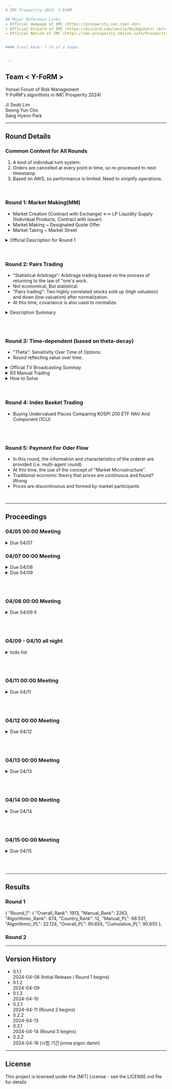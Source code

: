 ```yaml
---
# IMC-Prosperity-2024, Y-FoRM

## Major Reference Links
- Official Hompage of IMC (https://prosperity.imc.com) <br>
- Official Discord of IMC (https://discord.com/invite/KajAga3sFz) <br>
- Official Notion of IMC (https://imc-prosperity.notion.site/Prosperity-2-Wiki-fe650c0292ae4cdb94714a3f5aa74c85) <br>


#### Final Rank: ? th of n teams


---
```

## Team < Y-FoRM >

Yonsei Forum of Risk Management <br>
Y-FoRM's algorithms in IMC Prosperity 2024!

Ji Seob Lim  <br>
Seong Yun Cho  <br>
Sang Hyeon Park  <br>


---
## Round Details

### Common Content for All Rounds <br>
1. A kind of individual turn system. <br>
2. Orders are cancelled at every point in time, so re-processed to next timestamp. <br>
3. Based on AWS, so performance is limited. Need to simplify operations. <br>
 <br> <br>

 
### Round 1: Market Making(MM) <br>
- Market Creation (Contract with Exchange) <—> LP Liquidity Supply (Individual Products, Contract with Issuer) <br>
- Market Making ~ Designated Quote Offer <br>
- Market Taking ~ Market Street <br>

 <details>
  <summary> Official Description for Round 1 </summary>  <br>
 
   Version history <br>
   Your uploaded algorithms are evaluated against historic data. Results in the log output are not indicative of performance in the next round. <br>

   STEP 1 <br>
   Use the Wiki and all other information you can find to write your algorithm. <br>

   STEP 2 <br>
   Upload your algorithm here (you can re-upload another algorithm as often as you like. The newest accepted file will overwrite the previous one.) <br>

   STEP 3 <br>
   You will receive your results in the next game round. <br>

 </details>
 <br> <br>

 
### Round 2: Pairs Trading <br>
- "Statistical Arbitrage": Arbitrage trading based on the process of returning to the law of "one's work. <br>
- Not economical, But statistical. <br>
- "Pairs trading": Two highly correlated stocks sold up (high valuation) and down (low valuation) after normalization. <br>
- At this time, covariance is also used to normalize. <br>

<details>
  <summary> Description Summary </summary>
  **"Orchid"** <br>
 
  1. 내가 위치한 아키펠라고(군도)의 거래소(시장)에서 사는 방법 <br>
 
  2. 남쪽의 오리들이랑 거래 (conversion): 수출입   <br>
   - 살때: 오리가 제시한 매도호가 + 수송비용 + 수입관세   <br>
   - 팔때: 오리가 제시한 매수호가 + 수송비용 + 수출관세   <br>
  오키드를 가지고 있으면 보관비용 발생 (상수 = 0.1)(cost of carry) - OTC Forward와 유사   <br>
  오키드의 가격 결정 요인: 수송비용, 수출입관세, 보관비용, 습도, 일조량에 영향 - 영상에서 benchmark   <br>
 
  3. Sunlight   <br>
   - f sunlight < 7 hours a day:   <br>
     production decrease 4% for every 10 minute   <br>
      → 일간 일조량: 7시간 이상: a원   <br>
      → 6시간 50분: 0.96a   <br>
      → 6시간: (-1시간 = -6*10분) = (1-0.04 * 6) * a = (1 - 0.24)a = 0.76a   <br>

   4. Humidity   <br>
    - if ideal humidity not in 60~80%:   <br>
     production decrease 2% for every 5%p of humidity change   <br>
      → 습도 60 ~ 80 % 적정: a원   <br>
      → 2% 감소 / 5%p 변화   <br>

   5. Storage <br>
    - max storage 5000, storage fee 0.1 seashell / orchid timestamp <br>
</details>


 <br> <br>

### Round 3: Time-dependent (based on theta-decay) <br>
- "Theta": Sensitivity Over Time of Options. <br>
- Round reflecting value over time. <br>

<details>
 <summary> Official TV Broadcasting Summay </summary>
  1. 이전 라운드의 트로피칼 거래가 종료되었으며, 선수들은 성과를 확인하고 전략을 조정해야 합니다.    <br> 
  2. "러브 버그"가 열대 군도 전역에 퍼졌으며, 거래자들은 자신의 crush들을 감동시키기 위해 딸기, 초콜릿, 장미가 포함된 선물 바구니를 구매하도록 권장됩니다.     <br>
  3. 신비한 메시지가 담긴 병이 해안가에 떠밀려왔으며, 그 안에 전설적인 이구아나 존스의 보물 지도가 있었습니다. 보물 상자에는 각각 7,500개의 조개 껍질이 들어 있습니다.     <br>
  4. 거래자들은 첫 번째 탐험은 무료지만 이후의 탐험에는 비용이 발생하며, 같은 위치를 표시한 모든 사람들과 보물을 나누어 가져야 하므로, 보물 위치를 표시하는 탐험을 권장받고 있습니다.    <br> 
  5. 진행자는 거래자들이 빨리 행동해야 한다고 상기시키며, 약탈자들이 이미 움직이고 있고 이는 부자가 될 수 있는 평생 한 번뿐인 기회라고 말합니다.     <br>
</details>

<details>
 <summary> R3 Manual Trading </summary>
  첫 번째 탐험은 무료지만, 두 번째와 세 번째 탐험에는 비용이 발생합니다. 자신만이 탐색하고 있는 것이 아니라는 점을 염두에 두어야 하며, 같은 장소를 탐색하는 다른 사람들과 보물을 나누어야 합니다. 탐험을 신중하게 계획하면 가장 큰 보물을 가져올 수 있습니다.   <br> <br>
 
  탐험의 수익은 다음과 같이 계산됩니다:   <br> <br>

   - 각 장소마다 **보물 배수율**(최대 100)과 **사냥꾼들**(최대 8)이 있습니다.   <br>
   - 해당 장소의 총 보물은 **기본 보물**(7500, 모든 장소에서 동일)과 그 장소의 특정 보물 배수율의 곱입니다.   <br>
   - 그러나 그 결과 금액은 사냥꾼의 합과 (다른 플레이어의) 모든 탐험의 백분율(%)에 의해 나뉩니다. 예를 들어, 어떤 필드에 5명의 사냥꾼이 있고 모든 탐험의 10%가 그곳으로 향한다면, 그 필드에서 받는 상금은 15로 나뉩니다.   <br>
   - 나눈 후에는 **탐험 비용**(있는 경우)이 적용되며, 남은 것이 수익이 됩니다.   <br> <br>

  두 번째와 세 번째 탐험은 선택 사항이며, 모든 3회를 해야 할 필요는 없습니다. 제출된 탐험 순서는 등급에 영향을 미치지 않습니다. <br>
</details>

<details>
 <summary> How to Solve </summary>   <br>
  <details>
   <summary> Main Approach </summary>   <br>
    ** OTC Arb 매우 유사 **   <br>
    1. 공정가치 평가->엣지 확인   <br>
    2. basket make cu take 유리   <br>
    3. under-valued basket take   <br>
    4. edge를 확보할 수 있는 pricing으로 basket make   <br>
    5. 예측 기반 pricing edge 있으면 shift ?   <br>
  </details> <br> <br>
 
  <details>
   <summary> 고민사항 </summary>     <br> <br>
    1. mid_vwap 으로 spread: ok     <br>
    2. bid ask 따로 pricing 어떤 bid / ask, best? vwap? worst?   <br>
     - basket take: basket best cu best 평가 -> for loop min_edge까지   <br>
     - baset make: cu worst로 공정가치 평가해서 market make   <br>
    3. mean->basket premium (깔끔한 숫자: 380), std: day012전체의 표편 -> mid_vwap으로 내기   <br>
    4. 진입 시그널 = mm_edge -> k * spread_std, set k = 0.5   <br>
     - 포지션 비례해서 k를 조정 58세트 -> 좀 생각해봐야함     <br>
    5. market taking: spread > 0.5 -> short spread (반복) -> spread > 1 (손실누적) 시그널=2   <br>
    6. 리니어 / 이차함수 또는 분모하는 형태로   <br>
    7. marekt making: 동일   <br>
    8. 진입 시그널/mm_edge 작을 수록 체결 확률이 높아서 불리하게 움직일 가능성 높음   <br>
  </details>
   
</details>
 <br> <br>

### Round 4: Index Basket Trading <br>
- Buying Undervalued Places Comparing KOSPI 200 ETF NAV And Component (1CU) <br>

 <br> <br>

### Round 5: Payment For Oder Flow <br>
- In this round, the information and characteristics of the orderer are provided (i.e. multi-agent round) <br>
- At this time, the use of the concept of "Market Microstructure". <br>
 - Traditional economic theory that prices are continuous and found? Wrong <br>
 - Prices are discontinuous and formed by market participants <br>

 <br>

---
## Proceedings

### 04/05 00:00 Meeting

<details>
 
 <summary> Due 04/07 </summary>   
  1. Basic Market making Logic Thinking <br>
  2. Inventory Management Sys needs to be managed well (but how?) <br>
  3. Signal Section & Intergrating (Maybe due to the release of the 2nd place code, this is the part that distinguishes the top ranks in this competition) <br>
 
</details>
  
### 04/07 00:00 Meeting
<details>
  <summary> Due 04/08 </summary>  

   1. Starfruits Rolling Regression(SY)
   
   2. Markdown(SH)
    
   3. AM 어디까지 undercut할지(JS)
      
   4. AM parameter tuning(optimization ASAP)(SH) <br>
      a. cf. tutorial.py <br>
      b. dec.var: SL_INVENTORY, SL_SPREAD, MM_SPREAD <br>
      c. obj: max P/L <br>
      d. constaints: <br>
          (1) 0 ≤ SL_INVENTORY ≤ 20 <br>
          (2) 0 ≤ SL_SPREAD ≤ MM_SPREAD ≤ 4 <br>
          (3) SL_INVENTORY, SL_SPREAD, MM_SPREAD integer <br>
            ⇒ 하나씩 늘리지 말고 (상중하, 상 중상 중 중하 하) 적당히 구간 나눠서 대충 파악하기 naive하게..
    
   5. AM  안움직이는 구간 해결해야함. 분석하기 (552, 710, 1020..) (SH) <br>
      a. log 파일 가져와서 시각화해서 뭐가 문제였을까 분석 “position_no_change.log” 참고 <br>  
          ⇒ 포지션 상태(중립, 수량적은지 많은지), 호가 뎁스, 전후 거래량 많은지 적은지 <br>
          ⇒ 예측 가능한지, 얼마나 빨리 식별 가능한지, 어떻게 대응할지.. 강제로 턴다든가 등등.. 묶여있는 상태일 수도 있으니까 어떻게 해결해야 하는 건지를 분석 <br>
          ⇒ 우리 position의 resting time(time to change in p/l)이 얼마나 되는지. 멈춰있는 구간의 길이를 따져보고 우리가 얼마나 안 움직이고 있으면 비정상인건지 ( = 얼마 안에 털어야 정상인지!) <br>
        
   6. Starfruits base model coding(SY) <br>
      a. 복붙(변수명만 다 고치기) <br>
      b. 데이터 저장 (queue로!) <br>
      c. window 전까지 임시 회피코드 (fix value) <br>
      d. fair value를 rolling regression y predict로 대체 <br>
      e. window 전까지 임시 회피 개선 <br>

   7. visualizer logger(SH) - optional

</details>

<details>
 
  <summary> Due 04/09 </summary>  
  1. Inventory Model Implementing: fair value, mm_spread, order_quantity <br>
    a. inventory positive → fair value 높여야함, inventory negative → fair value 낮춰야함 <br>
  
</details>

 <br> <br>
 
### 04/08 00:00 Meeting


<details>
 
  <summary> Due 04/09 II </summary>  
  
   1. stop loss order 0개 해결 (JS)   <br>
   2. starfruit deque로 담기 (SY)   <br>
   3. 전반적 inv 관리   <br>
   4. 최후 청산   <br> 
   5. 가격리스트 → (ARIMA 참고해서) TR, DI 코딩 (SH)   <br>
   6. csv mid_price 롤링윈도우 20으로 해서 TR(n) DI(n) 가격 범위 찾기 (SH) (cf.https://www.grahamcapital.com/blog/the-trendiness-of-markets/)   <br>
   +. Trader class 안에 (INSTANCE VARIABLE로 담아보기 + DICT  형식으로)   <br>
       - class trader 바로 밑에 생기기   <br>
       - data = {’STARFRUITS’:{’PRICE’:deque()}}   <br>
       - 일단 가격이 담기는지 확인해보고 담기면 predict 추가 <br>
  
</details>
 
 <br> <br>

### 04/09 - 04/10 all night

<details>
  <summary> todo list </summary>  
 
   1. inv 관리   <br>
   2. 최후 청산   <br>
   3. 선형회귀 반영 및 고도화 (cf. Graham Capital Management)     <br>
</details>

 <br> <br>

### 04/11 00:00 Meeting

<details>
  <summary> Due 04/11 </summary>  
 
   1. Scratch best but also worst bid   <br>
   2. floor ceil → market make fair value   <br>
   3. scratch level vs SL level → market take   <br>
   4. scratch를 포지션 방향과 무관하게 할까? (caution: stop loss와의 중복 주문) ⇒ 만약 잘되면 AM에도 적용   <br>
   5. parameter tuning   <br>
   6. 파일 일괄화 → 최종 파일 github에   <br>
   7. Manual Trading (SH) <br>
</details>

 <br> <br>

### 04/12 00:00 Meeting

<details>
  <summary> Due 04/12 </summary>  
 
   <details>
    <summary> [Pricing] </summary>     <br>
     1. sunlight unit(단위) 확인 (0.1 minute이 맞는지) (SH)   <br>
     2. storage data 어디서 얻을 수 있는지 (SH)   <br>
     3. sunilght, humidity: feature engineering: 그냥 회귀 때리지 말고 어떤 함수를 씌운 다음에 회귀 돌려야함 (SY)   <br>
       - 0 = f(sunlight, humidity,  storage) → 이거에 대한 pricing funtion을 만들어야..    <br>
     4. 안정적으로 계수 추정하는 multivariable linear regress (on the fly(데이터가 하나씩 추가되면서 n번째에는 n개 데이터로 하는 거) / rolling 불가!) ← QR decomposition / inverse matrix (SY)   <br>
     5. hard coding VS rolling(numpy를 사용하자..) (SY)   <br>  
     6. regress를 통해 뭘 찾을지 (price / diff / return 중에서..) (JS)   <br>
     7. cost of carry 반영 어떻게 할 건지 (JS)   <br>
   </details>

   <details>
    <summary> [Trading] </summary> <br>
     8. 기회 식별 어떻게 할 건지 (very good fair value가 필요함)   <br>
     9. 위험 관리 어떻게 할지   <br>
     10. 거래소 내에서는 make? take? where? (spread가 굉장히 크기 때문에..)   <br>
   </details>
   
   <details>
    <summary> [Manual Trading] </summary>   <br>
    - brute force   <br>
    - dijkstra algorithm(멋있게 풀고 싶다면) (cf. https://reasonabledeviations.com/2019/03/02/currency-arbitrage-graphs/)   <br>
   </details> 
</details>
 
 
 <br> <br>

 
### 04/13 00:00 Meeting

<details>
  <summary> Due 04/13 </summary>  
   1. day 0에 overfitting해서 pricing function (SY)   <br>
   2. fair value VS OTC VS exchange → arb (JS)     <br>
   3. OOP 구조 개선 (JS)   <br> 
   4. manual trading (SH)   <br>
   5. traderData (SH)   <br>
    - STARFRUIT 가격 data->손실 <br>  
    - traderData로 복원   <br>
    - data->toJSON->traderData 보내기->if 데이터 손실->traderData 받아오기->data 복원   <br>
</details>

 <br> <br>
 
### 04/14 00:00 Meeting

<details>
  <summary> Due 04/14 </summary>  <br> 
  1. heuristic pricing for shift (좋좋 좋안 안좋 안안) (SY)
  2. traderData (JS) <br>
  3. 코드 소화 및 도큐먼테이션 (SH) <br>
</details>

 <br> <br>

### 04/15 00:00 Meeting
 
<details>
  <summary> Due 04/15 </summary>   <br>
  1. 코드 베이스 만들기: OTC ARB 재탕 -> JS   <br>
  2. eda 리서치: mid_vwap 기준 평균 및 표준편차 계산, 진입시그널 k에따라서 빈도 히스토그램, drawdown period 분포 -> 곱하면 기대값 → SY   <br>
  3. 매뉴얼챌린지, 라운드2 패러미터 튜닝 -> SH   <br>
   - 매뉴얼 챌린지: 다른 참여자 없다하고 최적화 -> 그 결과를 모든 참여자가 따른다하고 최적화 -> 2~3회 반복   <br>
   - 라운드2: min_edge, mm_edge 튜닝 (라운드2 백테 50k 이상 나오는 조합들만), mm_edge 먼저 최적화 후 min_edge    <br>
</details>

<br> <br>




---
## Results

### Round 1
{
"Round_1": {
            "Overall_Rank": 1913, "Manual_Rank": 2263, "Algorithmic_Rank": 674, "Country_Rank": 12,
            "Manual_PL": 68.531, "Algorithmic_PL": 22.124, "Overall_PL": 90.655, "Cumulative_PL": 90.655
            }, 


### Round 2



---
## Version History

* 0.1.1  
  2024-04-08 (Initial Release / Round 1 begins)  
* 0.1.2  
  2024-04-09  
* 0.1.3  
  2024-04-10  
* 0.2.1  
  2024-04-11 (Round 2 begins)
* 0.2.2  
  2024-04-13  
* 0.3.1    
  2024-04-14 (Round 3 begins)    
* 0.3.2  
  2024-04-16 (시험 기간 jonna pigon damn)  
 
---
## License

This project is licensed under the [MIT] License - see the LICENSE.md file for details
